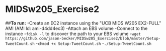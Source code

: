 # MIDSw205_Exercise2

##__To run:__
-Create an EC2 instance using the "UCB MIDS W205 EX2-FULL" AMI (AMI Id: ami-d4dd4ec3)
-Attach an EBS volume
-Connect to the instance
-`fdisk -l` to discover the path to your EBS volume
-`wget https://github.com/jason-becker/MIDSw205_Exercise2/blob/master/Setup-TweetCount.sh`
-`chmod +x Setup-TweetCount.sh`
-`./Setup-TweetCount.sh`
